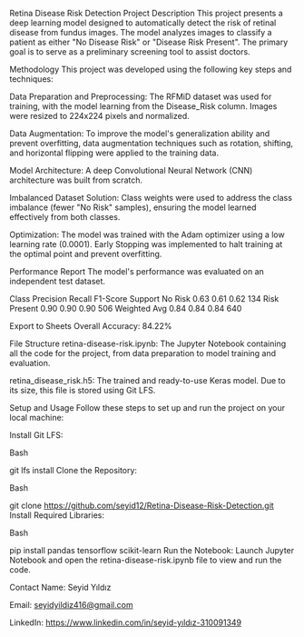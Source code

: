Retina Disease Risk Detection
Project Description
This project presents a deep learning model designed to automatically detect the risk of retinal disease from fundus images. The model analyzes images to classify a patient as either "No Disease Risk" or "Disease Risk Present". The primary goal is to serve as a preliminary screening tool to assist doctors.

Methodology
This project was developed using the following key steps and techniques:

Data Preparation and Preprocessing: The RFMiD dataset was used for training, with the model learning from the Disease_Risk column. Images were resized to 224x224 pixels and normalized.

Data Augmentation: To improve the model's generalization ability and prevent overfitting, data augmentation techniques such as rotation, shifting, and horizontal flipping were applied to the training data.

Model Architecture: A deep Convolutional Neural Network (CNN) architecture was built from scratch.

Imbalanced Dataset Solution: Class weights were used to address the class imbalance (fewer "No Risk" samples), ensuring the model learned effectively from both classes.

Optimization: The model was trained with the Adam optimizer using a low learning rate (0.0001). Early Stopping was implemented to halt training at the optimal point and prevent overfitting.

Performance Report
The model's performance was evaluated on an independent test dataset.

Class	Precision	Recall	F1-Score	Support
No Risk	0.63	0.61	0.62	134
Risk Present	0.90	0.90	0.90	506
Weighted Avg	0.84	0.84	0.84	640

Export to Sheets
Overall Accuracy: 84.22%

File Structure
retina-disease-risk.ipynb: The Jupyter Notebook containing all the code for the project, from data preparation to model training and evaluation.

retina_disease_risk.h5: The trained and ready-to-use Keras model. Due to its size, this file is stored using Git LFS.

Setup and Usage
Follow these steps to set up and run the project on your local machine:

Install Git LFS:

Bash

git lfs install
Clone the Repository:

Bash

git clone https://github.com/seyid12/Retina-Disease-Risk-Detection.git
Install Required Libraries:

Bash

pip install pandas tensorflow scikit-learn
Run the Notebook:
Launch Jupyter Notebook and open the retina-disease-risk.ipynb file to view and run the code.

Contact
Name: Seyid Yıldız

Email: seyidyildiz416@gmail.com

LinkedIn: https://www.linkedin.com/in/seyid-yıldız-310091349
